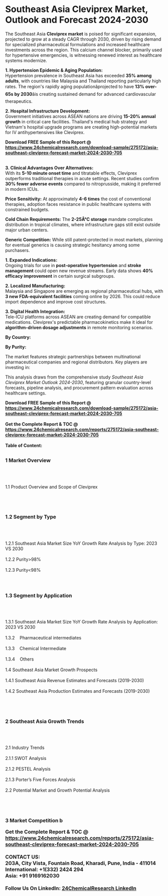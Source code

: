 <h1>Southeast Asia Cleviprex Market, Outlook and Forecast 2024-2030</h1><p>The Southeast Asia <strong>Cleviprex market</strong> is poised for significant expansion, projected to grow at a steady CAGR through 2030, driven by rising demand for specialized pharmaceutical formulations and increased healthcare investments across the region. This calcium channel blocker, primarily used for hypertensive emergencies, is witnessing renewed interest as healthcare systems modernize.</p><p><strong>1. Hypertension Epidemic &amp; Aging Population:</strong><br>
Hypertension prevalence in Southeast Asia has exceeded <strong>35% among adults</strong>, with countries like Malaysia and Thailand reporting particularly high rates. The region's rapidly aging populationâprojected to have <strong>13% over-65s by 2030</strong>âis creating sustained demand for advanced cardiovascular therapeutics.</p><p><strong>2. Hospital Infrastructure Development:</strong><br>
Government initiatives across ASEAN nations are driving <strong>15-20% annual growth</strong> in critical care facilities. Thailand's medical hub strategy and Vietnam's hospital upgrade programs are creating high-potential markets for IV antihypertensives like Cleviprex.</p><div><b>Download FREE Sample of this Report @ 
            <a href="https://www.24chemicalresearch.com/download-sample/275172/asia-southeast-cleviprex-forecast-market-2024-2030-705">
            https://www.24chemicalresearch.com/download-sample/275172/asia-southeast-cleviprex-forecast-market-2024-2030-705</a></b></div><br><p><strong>3. Clinical Advantages Over Alternatives:</strong><br>
With its <strong>5-10 minute onset time</strong> and titratable effects, Cleviprex outperforms traditional therapies in acute settings. Recent studies confirm <strong>30% fewer adverse events</strong> compared to nitroprusside, making it preferred in modern ICUs.</p><p><strong>Price Sensitivity:</strong> At approximately <strong>4-6 times</strong> the cost of conventional therapies, adoption faces resistance in public healthcare systems with constrained budgets.</p><p><strong>Cold Chain Requirements:</strong> The <strong>2-25Â°C storage</strong> mandate complicates distribution in tropical climates, where infrastructure gaps still exist outside major urban centers.</p><p><strong>Generic Competition:</strong> While still patent-protected in most markets, planning for eventual generics is causing strategic hesitancy among some purchasers.</p><p><strong>1. Expanded Indications:</strong><br>
Ongoing trials for use in <strong>post-operative hypertension</strong> and <strong>stroke management</strong> could open new revenue streams. Early data shows <strong>40% efficacy improvement</strong> in certain surgical subgroups.</p><p><strong>2. Localized Manufacturing:</strong><br>
Malaysia and Singapore are emerging as regional pharmaceutical hubs, with <strong>3 new FDA-equivalent facilities</strong> coming online by 2026. This could reduce import dependence and improve cost structures.</p><p><strong>3. Digital Health Integration:</strong><br>
Tele-ICU platforms across ASEAN are creating demand for compatible medications. Cleviprex's predictable pharmacokinetics make it ideal for <strong>algorithm-driven dosage adjustments</strong> in remote monitoring scenarios.</p><p><strong>By Country:</strong></p><p><strong>By Purity:</strong></p><p>The market features strategic partnerships between multinational pharmaceutical companies and regional distributors. Key players are investing in:</p><p>This analysis draws from the comprehensive study <em>Southeast Asia Cleviprex Market Outlook 2024-2030</em>, featuring granular country-level forecasts, pipeline analysis, and procurement pattern evaluation across healthcare settings.</p><div><b>Download FREE Sample of this Report @ 
            <a href="https://www.24chemicalresearch.com/download-sample/275172/asia-southeast-cleviprex-forecast-market-2024-2030-705">
            https://www.24chemicalresearch.com/download-sample/275172/asia-southeast-cleviprex-forecast-market-2024-2030-705</a></b></div><br><div><b>Get the Complete Report & TOC @ 
            <a href="https://www.24chemicalresearch.com/reports/275172/asia-southeast-cleviprex-forecast-market-2024-2030-705">
            https://www.24chemicalresearch.com/reports/275172/asia-southeast-cleviprex-forecast-market-2024-2030-705</a></b></div><br>
            <b>Table of Content:</b><p><h2><span style="font-size:16px"><strong>1 Market Overview&nbsp;&nbsp; &nbsp;</strong></span></h2><br />
<br />
<p>1.1 Product Overview and Scope of Cleviprex&nbsp;</p><br />
<br />
<h2><strong><span style="font-size:16px">1.2 Segment by Type&nbsp;&nbsp; &nbsp;</span></strong></h2><br />
<br />
<p>1.2.1 Southeast Asia Market Size YoY Growth Rate Analysis by Type: 2023 VS 2030&nbsp;&nbsp; &nbsp;<br /><br />
1.2.2 Purity>98%&nbsp;&nbsp; &nbsp;<br /><br />
1.2.3 Purity<98%<br /><br />
<br />
<h2><span style="font-size:16px"><strong>1.3 Segment by Application&nbsp;&nbsp;</strong></span></h2><br />
<br />
<p>1.3.1 Southeast Asia Market Size YoY Growth Rate Analysis by Application: 2023 VS 2030&nbsp;&nbsp; &nbsp;<br /><br />
1.3.2&nbsp;&nbsp; &nbsp;Pharmaceutical intermediates<br /><br />
1.3.3&nbsp;&nbsp; &nbsp;Chemical Intermediate<br /><br />
1.3.4&nbsp;&nbsp; &nbsp;Others<br /><br />
1.4 Southeast Asia Market Growth Prospects&nbsp;&nbsp; &nbsp;<br /><br />
1.4.1 Southeast Asia Revenue Estimates and Forecasts (2019-2030)&nbsp;&nbsp; &nbsp;<br /><br />
1.4.2 Southeast Asia Production Estimates and Forecasts (2019-2030)&nbsp;&nbsp;</p><br />
<br />
<h2><span style="font-size:16px"><strong>2 Southeast Asia Growth Trends&nbsp;&nbsp; &nbsp;</strong></span></h2><br />
<br />
<p>2.1 Industry Trends&nbsp;&nbsp; &nbsp;<br /><br />
2.1.1 SWOT Analysis&nbsp;&nbsp; &nbsp;<br /><br />
2.1.2 PESTEL Analysis&nbsp;&nbsp; &nbsp;<br /><br />
2.1.3 Porter&rsquo;s Five Forces Analysis&nbsp;&nbsp; &nbsp;<br /><br />
2.2 Potential Market and Growth Potential Analysis&nbsp;&nbsp; &nbsp;</p><br />
<br />
<h2><span style="font-size:16px"><strong>3 Market Competition b</p><div><b>Get the Complete Report & TOC @ 
            <a href="https://www.24chemicalresearch.com/reports/275172/asia-southeast-cleviprex-forecast-market-2024-2030-705">
            https://www.24chemicalresearch.com/reports/275172/asia-southeast-cleviprex-forecast-market-2024-2030-705</a></b></div><br><b>CONTACT US:</b><br>
            203A, City Vista, Fountain Road, Kharadi, Pune, India - 411014<br>
            International: +1(332) 2424 294<br>
            Asia: +91 9169162030 <br><br>
            Follow Us On LinkedIn: <a href="https://www.linkedin.com/company/24chemicalresearch/">24ChemicalResearch LinkedIn</a>
